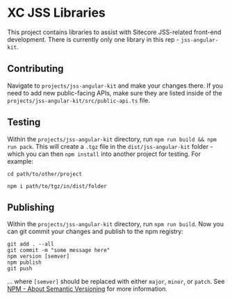 # XC JSS Libraries

This project contains libraries to assist with Sitecore JSS-related front-end development. There is currently only one library in this rep - `jss-angular-kit`.

## Contributing

Navigate to `projects/jss-angular-kit` and make your changes there. If you need to add new public-facing APIs, make sure they are listed inside of the `projects/jss-angular-kit/src/public-api.ts` file.

## Testing
Within the `projects/jss-angular-kit` directory, run `npm run build && npm run pack`. This will create a `.tgz` file in the `dist/jss-angular-kit` folder - which you can then `npm install` into another project for testing. For example:

```
cd path/to/other/project

npm i path/to/tgz/in/dist/folder
```

## Publishing

Within the `projects/jss-angular-kit` directory, run `npm run build`. Now you can git commit your changes and publish to the npm registry:

```
git add . --all
git commit -m "some message here"
npm version [semver]
npm publish
git push
```

... where `[semver]` should be replaced with either `major`, `minor`, or `patch`. See [NPM - About Semantic Versioning](https://docs.npmjs.com/about-semantic-versioning) for more information.
